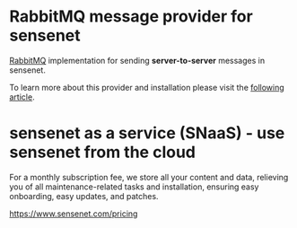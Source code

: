 # RabbitMQ message provider for sensenet
[RabbitMQ](https://www.rabbitmq.com) implementation for sending **server-to-server** messages in sensenet.

To learn more about this provider and installation please visit the [following article](/docs/messaging-rabbitmq.md).

# sensenet as a service (SNaaS) - use sensenet from the cloud

For a monthly subscription fee, we store all your content and data, relieving you of all maintenance-related tasks and installation, ensuring easy onboarding, easy updates, and patches.

https://www.sensenet.com/pricing
